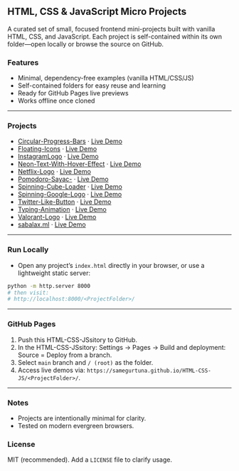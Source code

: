 ## HTML, CSS & JavaScript Micro Projects

A curated set of small, focused frontend mini-projects built with vanilla HTML, CSS, and JavaScript. Each project is self-contained within its own folder—open locally or browse the source on GitHub.

### Features
- Minimal, dependency-free examples (vanilla HTML/CSS/JS)
- Self-contained folders for easy reuse and learning
- Ready for GitHub Pages live previews
- Works offline once cloned

---

### Projects

- [Circular-Progress-Bars](https://github.com/sametgurtuna/HTML-CSS-JS/tree/main/Circular-Progress-Bars) · [Live Demo](https://samegurtuna.github.io/HTML-CSS-JS/Circular-Progress-Bars/)
- [Floating-Icons](https://github.com/samegurtuna/HTML-CSS-JS/tree/main/Floating-Icons) · [Live Demo](https://samegurtuna.github.io/HTML-CSS-JS/Floating-Icons/)
- [InstagramLogo](https://github.com/samegurtuna/HTML-CSS-JS/tree/main/InstagramLogo) · [Live Demo](https://samegurtuna.github.io/HTML-CSS-JS/InstagramLogo/)
- [Neon-Text-With-Hover-Effect](https://github.com/samegurtuna/HTML-CSS-JS/tree/main/Neon-Text-With-Hover-Effect) · [Live Demo](https://samegurtuna.github.io/HTML-CSS-JS/Neon-Text-With-Hover-Effect/)
- [Netflix-Logo](https://github.com/samegurtuna/HTML-CSS-JS/tree/main/Netflix-Logo) · [Live Demo](https://samegurtuna.github.io/HTML-CSS-JS/Netflix-Logo/)
- [Pomodoro-Sayac-](https://github.com/samegurtuna/HTML-CSS-JS/tree/main/Pomodoro-Sayac-) · [Live Demo](https://samegurtuna.github.io/HTML-CSS-JS/Pomodoro-Sayac-/)
- [Spinning-Cube-Loader](https://github.com/samegurtuna/HTML-CSS-JS/tree/main/Spinning-Cube-Loader) · [Live Demo](https://samegurtuna.github.io/HTML-CSS-JS/Spinning-Cube-Loader/)
- [Spinning-Google-Logo](https://github.com/samegurtuna/HTML-CSS-JS/tree/main/Spinning-Google-Logo) · [Live Demo](https://samegurtuna.github.io/HTML-CSS-JS/Spinning-Google-Logo/)
- [Twitter-Like-Button](https://github.com/samegurtuna/HTML-CSS-JS/tree/main/Twitter-Like-Button) · [Live Demo](https://samegurtuna.github.io/HTML-CSS-JS/Twitter-Like-Button/)
- [Typing-Animation](https://github.com/samegurtuna/HTML-CSS-JS/tree/main/Typing-Animation) · [Live Demo](https://samegurtuna.github.io/HTML-CSS-JS/Typing-Animation/)
- [Valorant-Logo](https://github.com/samegurtuna/HTML-CSS-JS/tree/main/Valorant-Logo) · [Live Demo](https://samegurtuna.github.io/HTML-CSS-JS/Valorant-Logo/)
- [sabalax.ml](https://github.com/samegurtuna/HTML-CSS-JS/tree/main/sabalax.ml) · [Live Demo](https://samegurtuna.github.io/HTML-CSS-JS/sabalax.ml/)

---

### Run Locally

- Open any project’s `index.html` directly in your browser, or use a lightweight static server:

```bash
python -m http.server 8000
# then visit:
# http://localhost:8000/<ProjectFolder>/
```

---

### GitHub Pages

1. Push this HTML-CSS-JSsitory to GitHub.
2. In the HTML-CSS-JSsitory: Settings → Pages → Build and deployment: Source = Deploy from a branch.
3. Select `main` branch and `/ (root)` as the folder.
4. Access live demos via: `https://samegurtuna.github.io/HTML-CSS-JS/<ProjectFolder>/`.

---

### Notes
- Projects are intentionally minimal for clarity.
- Tested on modern evergreen browsers.

### License
MIT (recommended). Add a `LICENSE` file to clarify usage.
